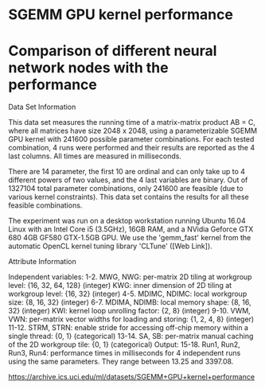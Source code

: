 # SGEMM GPU kernel performance 

# Comparison of different neural network nodes with the performance

Data Set Information

This data set measures the running time of a matrix-matrix product AB = C, where all matrices have size 2048 x 2048, using a parameterizable SGEMM GPU kernel with 241600 possible parameter combinations. For each tested combination, 4 runs were performed and their results are reported as the 4 last columns. All times are measured in milliseconds.

There are 14 parameter, the first 10 are ordinal and can only take up to 4 different powers of two values, and the 4 last variables are binary. Out of 1327104 total parameter combinations, only 241600 are feasible (due to various kernel constraints). This data set contains the results for all these feasible combinations.

The experiment was run on a desktop workstation running Ubuntu 16.04 Linux with an Intel Core i5 (3.5GHz), 16GB RAM, and a NVidia Geforce GTX 680 4GB GF580 GTX-1.5GB GPU. We use the 'gemm_fast' kernel from the automatic OpenCL kernel tuning library 'CLTune' ([Web Link]).

Attribute Information

Independent variables: 1-2. MWG, NWG: per-matrix 2D tiling at workgroup level: {16, 32, 64, 128} (integer)
KWG: inner dimension of 2D tiling at workgroup level: {16, 32} (integer) 4-5. MDIMC, NDIMC: local workgroup size: {8, 16, 32} (integer) 6-7. MDIMA, NDIMB: local memory shape: {8, 16, 32} (integer)
KWI: kernel loop unrolling factor: {2, 8} (integer) 9-10. VWM, VWN: per-matrix vector widths for loading and storing: {1, 2, 4, 8} (integer) 11-12. STRM, STRN: enable stride for accessing off-chip memory within a single thread: {0, 1} (categorical) 13-14. SA, SB: per-matrix manual caching of the 2D workgroup tile: {0, 1} (categorical)
Output: 15-18. Run1, Run2, Run3, Run4: performance times in milliseconds for 4 independent runs using the same parameters. They range between 13.25 and 3397.08.

https://archive.ics.uci.edu/ml/datasets/SGEMM+GPU+kernel+performance

